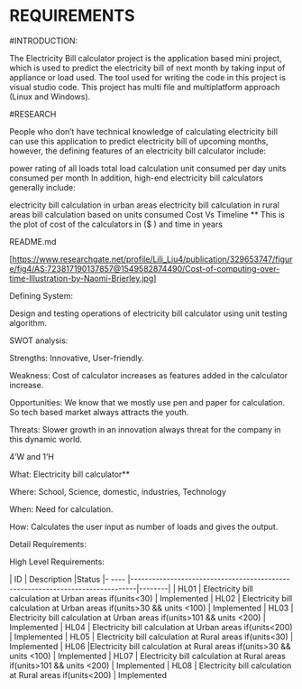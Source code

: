 # REQUIREMENTS

#INTRODUCTION:

The Electricity Bill calculator project is the application based mini project, which is used to predict the electricity bill of next month by taking input of appliance or load used. The tool used for writing the code in this project is visual studio code. This project has multi file and multiplatform approach (Linux and Windows).

#RESEARCH

People who don’t have technical knowledge of calculating electricity bill can use this application to predict electricity bill of upcoming months, however, the defining features of an electricity bill calculator include:

power rating of all loads
total load calculation
unit consumed per day
units consumed per month
In addition, high-end electricity bill calculators generally include:

electricity bill calculation in urban areas
electricity bill calculation in rural areas
bill calculation based on units consumed
Cost Vs Timeline ** This is the plot of cost of the calculators in ($ ) and time in years

README.md

[https://www.researchgate.net/profile/Lili_Liu4/publication/329653747/figure/fig4/AS:723817190137857@1549582874490/Cost-of-computing-over-time-Illustration-by-Naomi-Brierley.jpg]

Defining System:

Design and testing operations of electricity bill calculator using unit testing algorithm.

SWOT analysis:

Strengths: Innovative, User-friendly.

Weakness: Cost of calculator increases as features added in the calculator increase.

Opportunities: We know that we mostly use pen and paper for calculation. So tech based market always attracts the youth.

Threats: Slower growth in an innovation always threat for the company in this dynamic world.

4’W and 1’H

What: Electricity bill calculator**

Where: School, Science, domestic, industries, Technology

When: Need for calculation.

How: Calculates the user input as number of loads and gives the output.

Detail Requirements:

High Level Requirements:

| ID	  | Description	                                                                  |Status
|- ---- |-------------------------------------------------------------------------------|--------|
| HL01	| Electricity bill calculation at Urban areas if(units<30)	                    | Implemented
| HL02	| Electricity bill calculation at Urban areas if(units>30 && units <100)	       |  Implemented
| HL03	| Electricity bill calculation at Urban areas if(units>101 && units <200)	      |    Implemented
| HL04	| Electricity bill calculation at Urban areas if(units<200)                   |	Implemented
| HL05	| Electricity bill calculation at Rural areas if(units<30)	                  |   Implemented
| HL06	 |Electricity bill calculation at Rural areas if(units>30 && units <100)	    |   Implemented
| HL07	| Electricity bill calculation at Rural areas if(units>101 && units <200)	    |   Implemented
| HL08	| Electricity bill calculation at Rural areas if(units<200)	                  | Implemented
